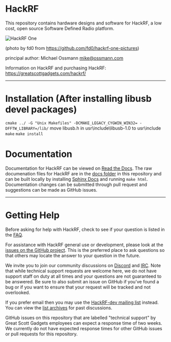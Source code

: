 # HackRF

This repository contains hardware designs and software for HackRF,
a low cost, open source Software Defined Radio platform.

![HackRF One](https://raw.github.com/mossmann/hackrf/master/docs/images/HackRF-One-fd0-0009.jpeg)

(photo by fd0 from https://github.com/fd0/hackrf-one-pictures)

principal author: Michael Ossmann <mike@ossmann.com>

Information on HackRF and purchasing HackRF: https://greatscottgadgets.com/hackrf/

--------------------
# Installation (After installing libusb devel packages)
`cmake ../ -G "Unix Makefiles" -DCMAKE_LEGACY_CYGWIN_WIN32= -DFFTW_LIBRARY=/lib/`
move libusb.h in usr\include\libusb-1.0 to usr\include\
`make`
`make install`

# Documentation

Documentation for HackRF can be viewed on [Read the Docs](https://hackrf.readthedocs.io/en/latest/). The raw documenation files for HackRF are in the [docs folder](https://github.com/mossmann/hackrf/tree/master/docs) in this repository and can be built locally by installing [Sphinx Docs](https://www.sphinx-doc.org/en/master/usage/installation.html) and running `make html`. Documentation changes can be submitted through pull request and suggestions can be made as GitHub issues. 

--------------------

# Getting Help

Before asking for help with HackRF, check to see if your question is listed in the [FAQ](https://hackrf.readthedocs.io/en/latest/faq.html).

For assistance with HackRF general use or development, please look at the [issues on the GitHub project](https://github.com/mossmann/hackrf/issues). This is the preferred place to ask questions so that others may locate the answer to your question in the future.

We invite you to join our community discussions on [Discord](https://discord.gg/rsfMw3rsU8) and [IRC](https://web.libera.chat/#hackrf). Note that while technical support requests are welcome here, we do not have support staff on duty at all times and your questions are not guaranteed to be answered. Be sure to also submit an issue on GitHub if you’ve found a bug or if you want to ensure that your request will be tracked and not overlooked.

If you prefer email then you may use the [HackRF-dev mailing list](https://pairlist9.pair.net/mailman/listinfo/hackrf-dev) instead. You can view the [list archives](https://pairlist9.pair.net/pipermail/hackrf-dev/) for past discussions.

GitHub issues on this repository that are labelled "technical support" by Great Scott Gadgets employees can expect a response time of two weeks. We currently do not have expected response times for other GitHub issues or pull requests for this repository. 

